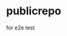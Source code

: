 # publicrepo
for e2e test




































































































































































































































































































































































































































































































































































































































































































































































































